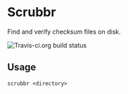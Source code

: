 # Scrubbr

Find and verify checksum files on disk.

![Travis-ci.org build status](https://travis-ci.org/rillian/scrubbr.svg?branch=master)

## Usage

`scrubbr <directory>`
